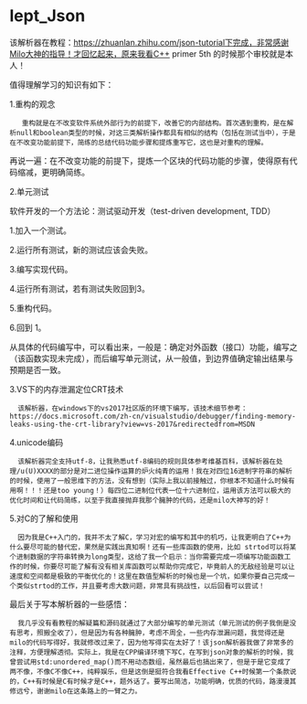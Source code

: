 # lept_Json

该解析器在教程：https://zhuanlan.zhihu.com/json-tutorial下完成，非常感谢Milo大神的指导！才回忆起来，原来我看C++ primer 5th 的时候那个审校就是本人！  


值得理解学习的知识有如下：  


1.重构的观念  


       重构就是在不改变软件系统外部行为的前提下，改善它的内部结构。首次遇到重构，是在解析null和boolean类型的时候，对这三类解析操作都具有相似的结构（包括在测试当中），于是在不改变功能前提下，简练的总结代码功能步骤和提炼重写它，这也是对重构的理解。  
       

再说一遍：在不改变功能的前提下，提炼一个区块的代码功能的步骤，使得原有代码缩减，更明确简练。  


2.单元测试  


软件开发的一个方法论：测试驱动开发（test-driven development, TDD）  


1.加入一个测试。  


2.运行所有测试，新的测试应该会失败。  


3.编写实现代码。  


4.运行所有测试，若有测试失败回到3。  


5.重构代码。  


6.回到 1。  

从具体的代码编写中，可以看出来，一般是：确定对外函数（接口）功能，编写之（该函数实现未完成），而后编写单元测试，从一般值，到边界值确定输出结果与预期是否一致。  


3.VS下的内存泄漏定位CRT技术  


      该解析器，在windows下的vs2017社区版的环境下编写，该技术细节参考：https://docs.microsoft.com/zh-cn/visualstudio/debugger/finding-memory-leaks-using-the-crt-library?view=vs-2017&redirectedfrom=MSDN  
      

4.unicode编码  


      该解析器完全支持utf-8，让我熟悉utf-8编码的规则具体参考维基百科，该解析器在处理/u(U)XXXX的部分是对二进位操作运算的炉火纯青的运用！我在对四位16进制字符串的解析的时候，使用了一般思维下的方法，没有想到（实际上我以前接触过，你根本不知道什么时候有用啊！！！还是too young！）每四位二进制位代表一位十六进制位，运用该方法可以极大的优化时间和让代码简练，以至于我直接抛弃我那个臃肿的代码，还是milo大神写的好！  
      

5.对C的了解和使用  


      因为我是C++入门的，我并不太了解C，学习对宏的编写和其中的机巧，让我更明白了C++为什么要尽可能的替代宏，果然是实践出真知啊！还有一些库函数的使用，比如 strtod可以将某个进制数据的字符串转换为long类型，这给了我一个启示：当你需要完成一项编写功能函数工作的时候，你要尽可能了解有没有相关库函数可以帮助你完成它，毕竟前人的无敌经验是可以让速度和空间都是极致的平衡优化的！这里在数值型解析的时候也是一个坑，如果你要自己完成一个类似strtod的工作，并且要考虑大数问题，非常具有挑战性，以后回看可以尝试！  
      

最后关于写本解析器的一些感悟：  


      我几乎没有看教程的解疑篇和源码就通过了大部分编写的单元测试（单元测试的例子我倒是没有思考，照搬全收了），但是因为有各种臃肿，考虑不周全，一些内存泄漏问题，我觉得还是milo的代码写得好，我就修改过来了，因为他写得实在太好了！该json解析器我做了非常多的注释，方便理解透彻。实际上，我是在CPP编译环境下写C，在写到json对象的解析的时候，我曾尝试用std:unordered_map()而不用动态数组，虽然最后也搞出来了，但是于是它变成了两不像，不像C不像C++，纯粹娱乐，但是这倒是挺符合我看Effective C++时候第一个条款说的，C++有时候是C有时候才是C++，题外话了。要写出简洁，功能明确，优质的代码，路漫漫其修远兮，谢谢milo在这条路上的一臂之力。  
      
